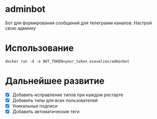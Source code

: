 # adminbot
Бот для формирования сообщений для телеграмм каналов. Настрой свою админку

# Использование

```shell
docker run -d -e BOT_TOKEN=your_token esaveliev/adminbot
```

# Дальнейшее развитие

- [x] Добавить исправление типов при каждом рестарте
- [x] Добавить типы для всех пользователей
- [x] Уникальные подписи
- [x] Добавить автоматические теги
